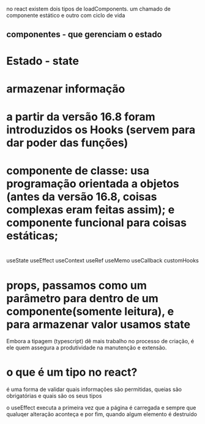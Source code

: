 no react existem dois tipos de loadComponents.
um chamado de componente estático e outro com ciclo de vida

## componentes - que gerenciam o estado

# Estado - state
# armazenar informação
# a partir da versão 16.8 foram introduzidos os Hooks (servem para dar poder das funções)

# componente de classe: usa programação orientada a objetos (antes da versão 16.8, coisas complexas eram feitas assim); e componente funcional para coisas estáticas;

#
useState
useEffect
useContext
useRef
useMemo
useCallback
customHooks

# props, passamos como um parâmetro para dentro de um componente(somente leitura), e para armazenar valor usamos state

Embora a tipagem (typescript) dê mais trabalho no processo de criação, é ele quem assegura a produtividade na manutenção e extensão.

# o que é um tipo no react?

é uma forma de validar quais informações são permitidas, queias são obrigatórias e quais são os seus tipos


o useEffect executa a primeira vez que a página é carregada e sempre que qualuqer alteração aconteça e por fim, quando algum elemento é destruído

